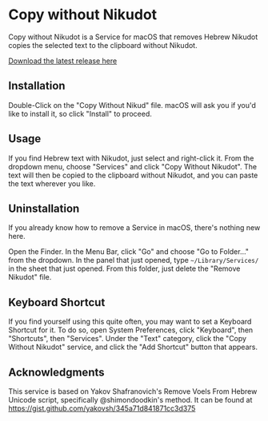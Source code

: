 Copy without Nikudot
===========
Copy without Nikudot is a Service for macOS that removes Hebrew Nikudot copies the selected text to the clipboard without Nikudot. 

[Download the latest release here](https://github.com/MichaelJBerk/CopyWithoutNikudot/releases/latest)

Installation
-
Double-Click on the "Copy Without Nikud" file. macOS will ask you if you'd like to install it, so click "Install" to proceed.

Usage
-
If you find Hebrew text with Nikudot, just select and right-click it. From the dropdown menu, choose "Services" and click "Copy Without Nikudot". The text will then be copied to the clipboard without Nikudot, and you can paste the text wherever you like.

Uninstallation
-
If you already know how to remove a Service in macOS, there's nothing new here.

Open the Finder. In the Menu Bar, click "Go" and choose "Go to Folder..." from the dropdown.
In the panel that just opened, type `~/Library/Services/` in the sheet that just opened. 
From this folder, just delete the "Remove Nikudot" file.

Keyboard Shortcut
-
If you find yourself using this quite often, you may want to set a Keyboard Shortcut for it. To do so, open System Preferences, click "Keyboard", then "Shortcuts", then "Services". Under the "Text" category, click the "Copy Without Nikudot" service, and click the "Add Shortcut" button that appears.

Acknowledgments 
-
This service is based on Yakov Shafranovich's Remove Voels From Hebrew Unicode script, specifically @shimondoodkin's method. It can be found at <https://gist.github.com/yakovsh/345a71d841871cc3d375>


